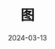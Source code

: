 ---
title: "图"
date: 2024-03-13
description: ""
cover: https://github.com/Gjt-9520/Resource/blob/main/Aimage-135/Aimage54.jpg?raw=true
tags: ["数据结构"]
category: "学习笔记"
updated: 2024-03-14

top_group_index:
---